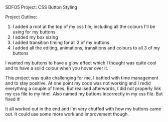 SDFO5 Project: CSS Button Styling

Project Outline:
1) I added a root at the top of my css file, including all the colours I'll be using for my buttons
2) I added my box sizing
3) I added transition timing for all 3 of my buttons
4) I added all the editing, animations, transitions and colours to all 3 of my buttons

I wanted my buttons to have a glow effect which I thought was quite cool and to have a solid colour when you hover over it.

This project was quite challenging for me, I battled with time management and to stay positive. At one point my code was not working and I redid everything a couple of times. But realised afterwords, I did not properly link my css file to my html. Also named my buttons incorrectly in my css file. But fixed it!

It all worked out in the end and I'm very chuffed with how my buttons came out. It could use some more work and improvement though.